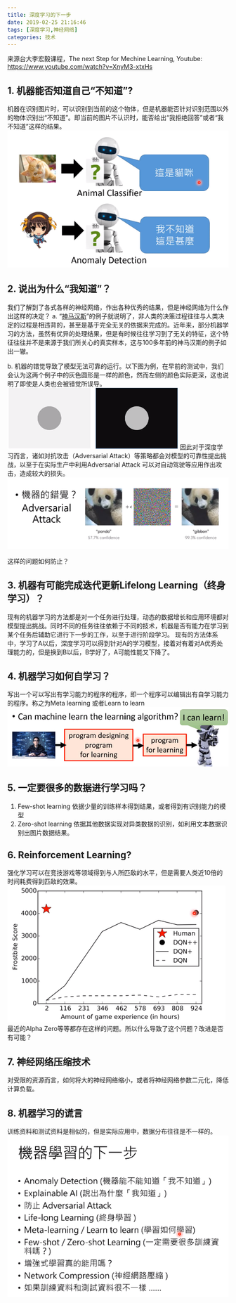 ```yaml
---
title: 深度学习的下一步
date: 2019-02-25 21:16:46
tags: [深度学习,神经网络]
categories: 技术
---
```

来源台大李宏毅课程，The next Step for Mechine Learning, Youtube: https://www.youtube.com/watch?v=XnyM3-xtxHs

<!-- more -->
## 1. 机器能否知道自己“不知道”?
机器在识别图片时，可以识别到当前的这个物体，但是机器能否针对识别范围以外的物体识别出“不知道”。即当前的图片不认识时，能否给出“我拒绝回答”或者“我不知道”这样的结果。
![Image1.png](challengefoMl/Image1.png)

## 2. 说出为什么“我知道”？
我们了解到了各式各样的神经网络，作出各种优秀的结果，但是神经网络为什么作出这样的决定？
a. “[神马汉斯](https://zh.wikipedia.org/zh-hans/%E5%8D%A1%E5%B0%94%C2%B7%E6%96%AF%E5%9B%BE%E5%A7%86%E5%A4%AB)”的例子就说明了，非人类的决策过程往往与人类决定的过程是相违背的，甚至是基于完全无关的依据来完成的。近年来，部分机器学习的方法，虽然有优异的处理结果，但是有时候往往学习到了无关的特征，这个特征往往并不是来源于我们所关心的真实样本，这与100多年前的神马汉斯的例子如出一辙。

b. 机器的错觉导致了模型无法可靠的运行。以下图为例，在早前的测试中，我们会认为这两个例子中的灰色圆形是一样的颜色，然而左侧的颜色实际更深，这也说明了即使是人类也会被错觉所误导。
![Image2.png](challengefoMl/Image2.png)
因此对于深度学习而言，诸如对抗攻击（Adversarial Attack）等策略都会对模型的可靠性提出挑战，以至于在实际生产中利用Adversarial Attack 可以对自动驾驶等应用作出攻击，造成较大的损失。
![Image3.png](challengefoMl/Image3.png)

这样的问题如何防止？

## 3. 机器有可能完成迭代更新Lifelong Learning（终身学习）？
现有的机器学习的方法都是对一个任务进行处理，动态的数据增长和应用环境都对模型提出挑战。同时不同的任务往往依赖于不同的技术，机器是否有能力在学习到某个任务后辅助它进行下一步的工作，以至于进行阶段学习。 
现有的方法体系中，学习了A以后，深度学习可以得到针对A的学习模型，接着对有着对A优秀处理能力的，但是换到B以后，B学好了，A可能性能又下降了。

## 4. 机器学习如何自学习？

写出一个可以写出有学习能力的程序的程序，即一个程序可以编辑出有自学习能力的程序。称之为Meta learning 或者Learn to learn
![Image4.png](challengefoMl/Image4.png)

## 5. 一定要很多的数据进行学习吗？
1. Few-shot learning
依据少量的训练样本得到结果，或者得到有识别能力的模型
2. Zero-shot learning
依据其他数据实现对异类数据的识别，如利用文本数据识别出图片数据结果。

## 6. Reinforcement Learning?
强化学习可以在竞技游戏等领域得到与人所匹敌的水平，但是需要人类近10倍的时间耗费得到匹敌的效果。
![Image5.png](challengefoMl/Image5.png)
最近的Alpha Zero等等都存在这样的问题。所以什么导致了这个问题？改进是否有可能？

## 7. 神经网络压缩技术
对受限的资源而言，如何将大的神经网络缩小，或者将神经网络参数二元化，降低计算负载。

## 8. 机器学习的谎言
训练资料和测试资料是相似的，但是实际应用中，数据分布往往是不一样的。
![Image6.png](challengefoMl/Image6.png)
